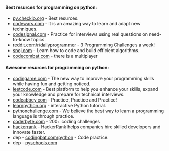 #### Best resurces for programming on python:
* [py.checkio.org](http://py.checkio.org) - Best resurces.
* [codewars.com](https://www.codewars.com) - It is an amazing way to learn and adapt new techniques.
* [codesignal.com](https://codesignal.com/) - Practice for interviews using real questions on need-to-know topics.
* [reddit.com/r/dailyprogrammer](https://www.reddit.com/r/dailyprogrammer) - 3 Programming Challenges a week!
* [spoj.com](https://www.spoj.com/) - Learn how to code and build efficient algorithms.
* [codecombat.com](https://codecombat.com) - there is a multiplayer

#### Awesome resurces for programming on python:
* [codingame.com](https://www.codingame.com/) - The new way to improve your programming skills while having fun and getting noticed.
* [leetcode.com](https://leetcode.com/) - Best platform to help you enhance your skills, expand your knowledge and prepare for technical interviews.
* [codeabbey.com](https://www.codeabbey.com) - Practice, Practice and Practice!
* [learnpython.org](https://www.learnpython.org/) - interactive Python tutorial.
* [pythonchallenge.com]() - We believe the best way to learn a programming language is through practice.
* [coderbyte.com](https://coderbyte.com/challenges/) - 200+ coding challenges
* [hackerrank](https://www.hackerrank.com/) - HackerRank helps companies hire skilled developers and innovate faster.
* dep - [codingbat.com/python](https://codingbat.com/python) - Code practice.
* dep - [pyschools.com](http://www.pyschools.com/) 
